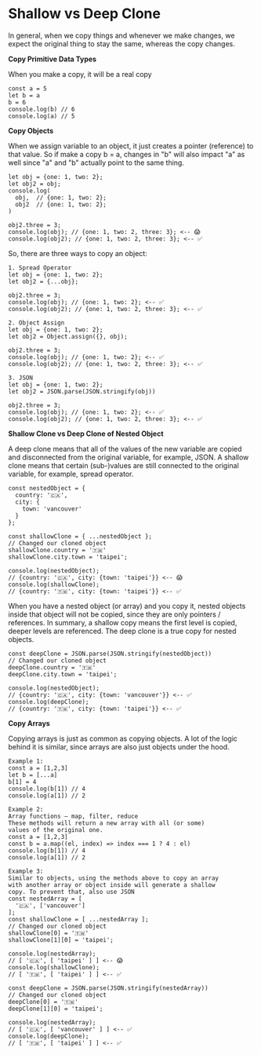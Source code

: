 # Shallow vs Deep Clone

In general, when we copy things and whenever we make changes, we expect the original thing to stay the same, whereas the copy changes.

**Copy Primitive Data Types**

When you make a copy, it will be a real copy

```
const a = 5
let b = a
b = 6
console.log(b) // 6
console.log(a) // 5
```

**Copy Objects**

When we assign variable to an object, it just creates a pointer \(reference\) to that value. So if make a copy b = a, changes in "b" will also impact "a" as well since "a" and "b" actually point to the same thing.

```
let obj = {one: 1, two: 2};
let obj2 = obj;
console.log(
  obj,  // {one: 1, two: 2};
  obj2  // {one: 1, two: 2};
)

obj2.three = 3;
console.log(obj); // {one: 1, two: 2, three: 3}; <-- 😱
console.log(obj2); // {one: 1, two: 2, three: 3}; <-- ✅
```

So, there are three ways to copy an object:

```
1. Spread Operator
let obj = {one: 1, two: 2};
let obj2 = {...obj};

obj2.three = 3;
console.log(obj); // {one: 1, two: 2}; <-- ✅
console.log(obj2); // {one: 1, two: 2, three: 3}; <-- ✅

2. Object Assign
let obj = {one: 1, two: 2};
let obj2 = Object.assign({}, obj);

obj2.three = 3;
console.log(obj); // {one: 1, two: 2}; <-- ✅
console.log(obj2); // {one: 1, two: 2, three: 3}; <-- ✅

3. JSON
let obj = {one: 1, two: 2};
let obj2 = JSON.parse(JSON.stringify(obj))

obj2.three = 3;
console.log(obj); // {one: 1, two: 2}; <-- ✅
console.log(obj2); // {one: 1, two: 2, three: 3}; <-- ✅
```

**Shallow Clone vs Deep Clone of Nested Object**

A deep clone means that all of the values of the new variable are copied and disconnected from the original variable, for example, JSON. A shallow clone means that certain \(sub-\)values are still connected to the original variable, for example, spread operator.

```
const nestedObject = {
  country: '🇨🇦',
  city: {
    town: 'vancouver'
  }
};

const shallowClone = { ...nestedObject };
// Changed our cloned object
shallowClone.country = '🇹🇼'
shallowClone.city.town = 'taipei';

console.log(nestedObject); 
// {country: '🇨🇦', city: {town: 'taipei'}} <-- 😱
console.log(shallowClone);
// {country: '🇹🇼', city: {town: 'taipei'}} <-- ✅
```

When you have a nested object \(or array\) and you copy it, nested objects inside that object will not be copied, since they are only pointers / references. In summary, a shallow copy means the first level is copied, deeper levels are referenced. The deep clone is a true copy for nested objects.

```
const deepClone = JSON.parse(JSON.stringify(nestedObject))
// Changed our cloned object
deepClone.country = '🇹🇼'
deepClone.city.town = 'taipei';

console.log(nestedObject);
// {country: '🇨🇦', city: {town: 'vancouver'}} <-- ✅
console.log(deepClone);
// {country: '🇹🇼', city: {town: 'taipei'}} <-- ✅
```

**Copy Arrays**

Copying arrays is just as common as copying objects. A lot of the logic behind it is similar, since arrays are also just objects under the hood.

```
Example 1:
const a = [1,2,3]
let b = [...a]
b[1] = 4
console.log(b[1]) // 4
console.log(a[1]) // 2

Example 2:
Array functions — map, filter, reduce
These methods will return a new array with all (or some) 
values of the original one.
const a = [1,2,3]
const b = a.map((el, index) => index === 1 ? 4 : el)
console.log(b[1]) // 4
console.log(a[1]) // 2

Example 3: 
Similar to objects, using the methods above to copy an array 
with another array or object inside will generate a shallow 
copy. To prevent that, also use JSON
const nestedArray = [
  '🇨🇦', ['vancouver']
];
const shallowClone = [ ...nestedArray ];
// Changed our cloned object
shallowClone[0] = '🇹🇼'
shallowClone[1][0] = 'taipei';

console.log(nestedArray);
// [ '🇨🇦', [ 'taipei' ] ] <-- 😱
console.log(shallowClone);
// [ '🇹🇼', [ 'taipei' ] ] <-- ✅

const deepClone = JSON.parse(JSON.stringify(nestedArray))
// Changed our cloned object
deepClone[0] = '🇹🇼'
deepClone[1][0] = 'taipei';

console.log(nestedArray);
// [ '🇨🇦', [ 'vancouver' ] ] <-- ✅
console.log(deepClone);
// [ '🇹🇼', [ 'taipei' ] ] <-- ✅
```

